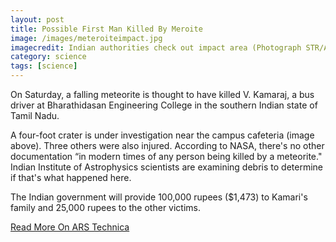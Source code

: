 ```yaml
---
layout: post
title: Possible First Man Killed By Meroite
image: /images/meteroiteimpact.jpg
imagecredit: Indian authorities check out impact area (Photograph STR/AFP/Getty Images)
category: science
tags: [science]
---
```


On Saturday, a falling meteorite is thought to have killed V. Kamaraj, a bus driver at Bharathidasan Engineering College in the southern Indian state of Tamil Nadu.

A four-foot crater is under investigation near the campus cafeteria (image above). Three others were also injured. According to NASA, there's no other documentation “in modern times of any person being killed by a meteorite." Indian Institute of Astrophysics scientists are examining debris to determine if that's what happened here.

The Indian government will provide 100,000 rupees ($1,473) to Kamari's family and 25,000 rupees to the other victims.

[Read More On ARS Technica](http://arstechnica.com/science/2016/02/indian-man-could-be-first-recorded-human-fatality-due-to-a-meteorite/)

